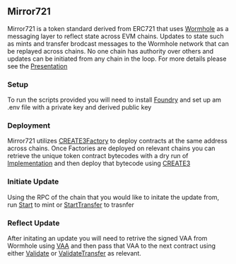 ## Mirror721

Mirror721 is a token standard derived from ERC721 that uses [Wormhole](https://github.com/wormhole-foundation/wormhole) as a messaging layer to reflect state across EVM chains. Updates to state such as mints and transfer brodcast messages to the Wormhole network that can be replayed across chains. No one chain has authority over others and updates can be initiated from any chain in the loop. For more details please see the [Presentation](https://github.com/0x0aa0/Mirror721/blob/main/MIRROR.pdf)

### Setup

To run the scripts provided you will need to install [Foundry](https://github.com/foundry-rs/foundry) and set up am .env file with a private key and derived public key

### Deployment

Mirror721 utilizes [CREATE3Factory](https://github.com/ZeframLou/create3-factory) to deploy contracts at the same address across chains. Once Factories are deployed on relevant chains you can retrieve the unique token contract bytecodes with a dry run of [Implementation](https://github.com/0x0aa0/Mirror721/blob/main/script/Implementation.s.sol) and then deploy that bytecode using [CREATE3](https://github.com/0x0aa0/Mirror721/blob/main/script/CREATE3.s.sol)

### Initiate Update

Using the RPC of the chain that you would like to initate the update from, run [Start](https://github.com/0x0aa0/Mirror721/blob/main/script/Start.s.sol) to mint or [StartTransfer](https://github.com/0x0aa0/Mirror721/blob/main/script/StartTransfer.s.sol) to trasnfer

### Reflect Update

After initating an update you will need to retrive the signed VAA from Wormhole using [VAA](https://github.com/0x0aa0/Mirror721/blob/main/script/VAA.py) and then pass that VAA to the next contract using either [Validate](https://github.com/0x0aa0/Mirror721/blob/main/script/Validate.s.sol) or [ValidateTransfer](https://github.com/0x0aa0/Mirror721/blob/main/script/ValidateTransfer.s.sol) as relevant. 
